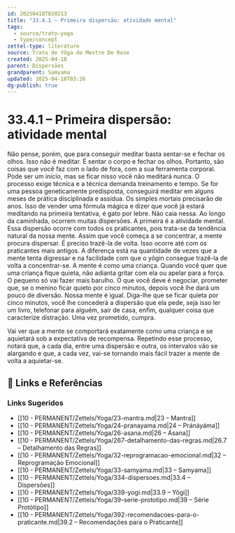 ```yaml
---
id: 20250418T020213
title: "33.4.1 – Primeira dispersão: atividade mental"
tags:
  - source/trato-yoga
  - type/concept
zettel-type: literature
source: Trato de Yôga do Mestre De Rose
created: 2025-04-18
parent: Dispersões
grandparent: Samyama
updated: 2025-04-18T03:26
dg-publish: true
---
```


# 33.4.1 – Primeira dispersão: atividade mental

Não pense, porém, que para conseguir meditar basta sentar-se e fechar os olhos. Isso não é meditar. É sentar o corpo e fechar os olhos. Portanto, são coisas que você faz com o lado de fora, com a sua ferramenta corporal. Pode ser um início, mas se ficar nisso você não meditará nunca. O processo exige técnica e a técnica demanda treinamento e tempo. Se for uma pessoa geneticamente predisposta, conseguirá meditar em alguns meses de prática disciplinada e assídua. Os simples mortais precisarão de anos. Isso de vender uma fórmula mágica e dizer que você já estará meditando na primeira tentativa, é gato por lebre. Não caia nessa. Ao longo da caminhada, ocorrem muitas dispersões. A primeira é a atividade mental. Essa dispersão ocorre com todos os praticantes, pois trata-se da tendência natural da nossa mente. Assim que você começa a se concentrar, a mente procura dispersar. É preciso trazê-la de volta. Isso ocorre até com os praticantes mais antigos. A diferença está na quantidade de vezes que a mente tenta digressar e na facilidade com que o yôgin consegue trazê-la de volta a concentrar-se. A mente é como uma criança. Quando você quer que uma criança fique quieta, não adianta gritar com ela ou apelar para a força. O pequeno só vai fazer mais barulho. O que você deve é negociar, prometer que, se o menino ficar quieto por cinco minutos, depois você lhe dará um pouco de diversão. Nossa mente é igual. Diga-lhe que se ficar quieta por cinco minutos, você lhe concederá a dispersão que ela pede, seja isso ler um livro, telefonar para alguém, sair de casa, enfim, qualquer coisa que caracterize distração. Uma vez prometido, cumpra.

Vai ver que a mente se comportará exatamente como uma criança e se aquietará sob a expectativa de recompensa. Repetindo esse processo, notará que, a cada dia, entre uma dispersão e outra, os intervalos vão se alargando e que, a cada vez, vai-se tornando mais fácil trazer a mente de volta a aquietar-se.

## 🔗 Links e Referências











### Links Sugeridos

- [[10 - PERMANENT/Zettels/Yoga/23-mantra.md\|23 – Mantra]]
- [[10 - PERMANENT/Zettels/Yoga/24-pranayama.md\|24 – Pránáyáma]]
- [[10 - PERMANENT/Zettels/Yoga/26-asana.md\|26 – Ásana]]
- [[10 - PERMANENT/Zettels/Yoga/267-detalhamento-das-regras.md\|26.7 – Detalhamento das Regras]]
- [[10 - PERMANENT/Zettels/Yoga/32-reprogramacao-emocional.md\|32 – Reprogramação Emocional]]
- [[10 - PERMANENT/Zettels/Yoga/33-samyama.md\|33 – Samyama]]
- [[10 - PERMANENT/Zettels/Yoga/334-dispersoes.md\|33.4 – Dispersões]]
- [[10 - PERMANENT/Zettels/Yoga/339-yogi.md\|33.9 – Yôgi]]
- [[10 - PERMANENT/Zettels/Yoga/39-serie-prototipo.md\|39 – Série Protótipo]]
- [[10 - PERMANENT/Zettels/Yoga/392-recomendacoes-para-o-praticante.md\|39.2 – Recomendações para o Praticante]]